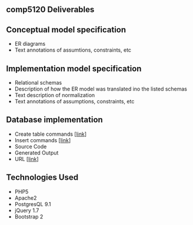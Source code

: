 comp5120 Deliverables
--------

Conceptual model specification
--------
- ER diagrams
- Text annotations of assumtions, constraints, etc


Implementation model specification
--------
- Relational schemas
- Description of how the ER model was translated ino the listed schemas
- Text description of normalization
- Text annotations of assumptions, constraints, etc

Database implementation
--------
- Create table commands  [[link](https://github.com/sbuggay/comp5120/blob/master/table.sql)]
- Insert commands [[link](https://github.com/sbuggay/comp5120/blob/master/table.sql)]
- Source Code
- Generated Output
- URL [[link](http://devel-base.net/comp5120/)]

Technologies Used
--------
- PHP5
- Apache2
- PostgresQL 9.1
- jQuery 1.7
- Bootstrap 2
